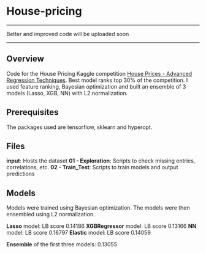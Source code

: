 # House-pricing

*********************************************
Better and improved code will be uploaded soon
*********************************************


## Overview
Code for the House Pricing Kaggle competition [House Prices - Advanced Regression Techniques](https://www.kaggle.com/c/house-prices-advanced-regression-techniques/overview). Best model ranks top 30% of the competition. I used feature ranking, Bayesian optimization and built an ensemble of 3 models (Lasso, XGB, NN) with L2 normalization.


## Prerequisites
The packages used are tensorflow, sklearn and hyperopt.

## Files
**input**: Hosts the dataset
**01 - Exploration**: Scripts to check missing entries, correlations, etc.
**02 - Train_Test**: Scripts to train models and output predictions

## Models
Models were trained using Bayesian optimization. The models were then ensembled using L2 normalization.

**Lasso** model: LB score 0.14186
**XGBRegressor** model: LB score 0.13166
**NN** model: LB score 0.16797
**Elastic** model: LB score 0.14059

**Ensemble** of the first three models: 0.13055
